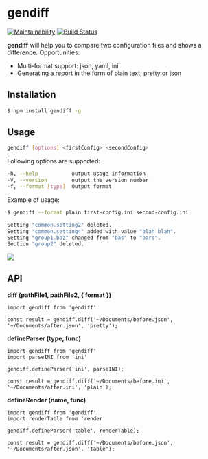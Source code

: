# gendiff

[![Maintainability](https://api.codeclimate.com/v1/badges/c8eb65b21d63eec8b91a/maintainability)](https://codeclimate.com/github/Qxor/frontend-project-lvl2/maintainability)
[![Build Status](https://travis-ci.com/Qxor/frontend-project-lvl2.svg?branch=master)](https://travis-ci.com/Qxor/frontend-project-lvl2)

**gendiff** will help you to compare two configuration files and shows a difference.
Opportunities:
* Multi-format support: json, yaml, ini
* Generating a report in the form of plain text, pretty or json

## Installation
  ```sh
  $ npm install gendiff -g
  ```

## Usage
  ```sh
  gendiff [options] <firstConfig> <secondConfig>
  ```
Following options are supported:
  ```sh
  -h, --help           output usage information
  -V, --version        output the version number
  -f, --format [type]  Output format
  ```
Example of usage:
  ```sh
  $ gendiff --format plain first-config.ini second-config.ini

  Setting "common.setting2" deleted.
  Setting "common.setting4" added with value "blah blah".
  Setting "group1.baz" changed from "bas" to "bars".
  Section "group2" deleted.
  ```

![](https://cloclo22.datacloudmail.ru/weblink/view/3xvM/5mNaNmD6Z?etag=3EAA89AE00B708BDF981B494D4FCE155B0D94490&key=f2652e2462a549aa2d436281761adf20f31c0836)

## API
**diff (pathFile1, pathFile2, { format })**
```
import gendiff from 'gendiff'

const result = gendiff.diff('~/Documents/before.json', '~/Documents/after.json', 'pretty');
```

**defineParser (type, func)**
```
import gendiff from 'gendiff'
import parseINI from 'ini'

gendiff.defineParser('ini', parseINI);

const result = gendiff.diff('~/Documents/before.ini', '~/Documents/after.ini', 'plain');
```

**defineRender (name, func)**
```
import gendiff from 'gendiff'
import renderTable from 'render'

gendiff.defineParser('table', renderTable);

const result = gendiff.diff('~/Documents/before.json', '~/Documents/after.json', 'table');
```